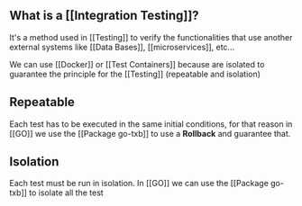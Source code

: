 ## What is a [[Integration Testing]]?

It's a method used in [[Testing]] to verify the functionalities that use another external systems like [[Data Bases]], [[microservices]], etc...

We can use [[Docker]] or [[Test Containers]] because are isolated to guarantee the principle for the [[Testing]] (repeatable and isolation)

## Repeatable

Each test has to be executed in the same initial conditions, for that reason in [[GO]] we use the [[Package go-txb]] to use a **Rollback** and guarantee that.

## Isolation

Each test must be run in isolation. In [[GO]] we can use the [[Package go-txb]] to isolate all the test
